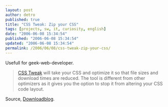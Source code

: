 ```yaml
---
layout: post
author: detro
published: true
title: "CSS Tweak: Zip your CSS"
tags: [projects, sw, it, curiosity, english]
date: "2006-06-08 15:34:54"
published: "2006-06-08 15:34:54"
updated: "2006-06-08 15:34:54"
permalink: /2006/06/08/css-tweak-zip-your-css/
---
```


Usefull for geek-web-developer.

<blockquote><a href="http://www.cssdev.com/csstweak/">CSS Tweak</a> will take your CSS and optimize it so that file sizes and download times are reduced.
The tool is different from other optimizers as it gives you the option to stop it from altering your CSS code layout.</blockquote>

Source, <a href="http://www.downloadblog.it">Downloadblog</a>.


